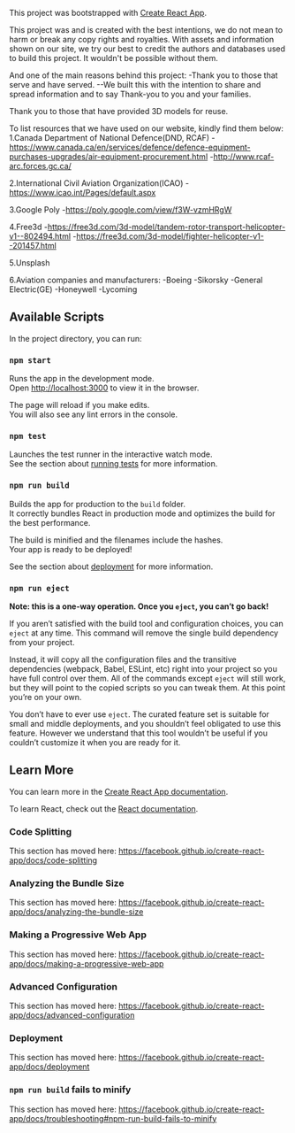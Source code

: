 This project was bootstrapped with [Create React App](https://github.com/facebook/create-react-app).


This project was and is created with the best intentions, we do not mean to harm or break any copy rights and royalties. With assets and information shown on our site, we try our best to credit the authors and databases used to build this project. It wouldn't be possible without them.

And one of the main reasons behind this project:
-Thank you to those that serve and have served. 
--We built this with the intention to share and spread information and to say Thank-you to you and your families.


Thank you to those that have provided 3D models for reuse.



To list resources that we have used on our website, kindly find them below:
1.Canada Department of National Defence(DND, RCAF)
-https://www.canada.ca/en/services/defence/defence-equipment-purchases-upgrades/air-equipment-procurement.html
-http://www.rcaf-arc.forces.gc.ca/

2.International Civil Aviation Organization(ICAO)
-https://www.icao.int/Pages/default.aspx

3.Google Poly
-https://poly.google.com/view/f3W-vzmHRgW

4.Free3d
-https://free3d.com/3d-model/tandem-rotor-transport-helicopter-v1--802494.html
-https://free3d.com/3d-model/fighter-helicopter-v1--201457.html

5.Unsplash

6.Aviation companies and manufacturers:
-Boeing
-Sikorsky
-General Electric(GE)
-Honeywell
-Lycoming



## Available Scripts

In the project directory, you can run:

### `npm start`

Runs the app in the development mode.<br />
Open [http://localhost:3000](http://localhost:3000) to view it in the browser.

The page will reload if you make edits.<br />
You will also see any lint errors in the console.

### `npm test`

Launches the test runner in the interactive watch mode.<br />
See the section about [running tests](https://facebook.github.io/create-react-app/docs/running-tests) for more information.

### `npm run build`

Builds the app for production to the `build` folder.<br />
It correctly bundles React in production mode and optimizes the build for the best performance.

The build is minified and the filenames include the hashes.<br />
Your app is ready to be deployed!

See the section about [deployment](https://facebook.github.io/create-react-app/docs/deployment) for more information.

### `npm run eject`

**Note: this is a one-way operation. Once you `eject`, you can’t go back!**

If you aren’t satisfied with the build tool and configuration choices, you can `eject` at any time. This command will remove the single build dependency from your project.

Instead, it will copy all the configuration files and the transitive dependencies (webpack, Babel, ESLint, etc) right into your project so you have full control over them. All of the commands except `eject` will still work, but they will point to the copied scripts so you can tweak them. At this point you’re on your own.

You don’t have to ever use `eject`. The curated feature set is suitable for small and middle deployments, and you shouldn’t feel obligated to use this feature. However we understand that this tool wouldn’t be useful if you couldn’t customize it when you are ready for it.

## Learn More

You can learn more in the [Create React App documentation](https://facebook.github.io/create-react-app/docs/getting-started).

To learn React, check out the [React documentation](https://reactjs.org/).

### Code Splitting

This section has moved here: https://facebook.github.io/create-react-app/docs/code-splitting

### Analyzing the Bundle Size

This section has moved here: https://facebook.github.io/create-react-app/docs/analyzing-the-bundle-size

### Making a Progressive Web App

This section has moved here: https://facebook.github.io/create-react-app/docs/making-a-progressive-web-app

### Advanced Configuration

This section has moved here: https://facebook.github.io/create-react-app/docs/advanced-configuration

### Deployment

This section has moved here: https://facebook.github.io/create-react-app/docs/deployment

### `npm run build` fails to minify

This section has moved here: https://facebook.github.io/create-react-app/docs/troubleshooting#npm-run-build-fails-to-minify
